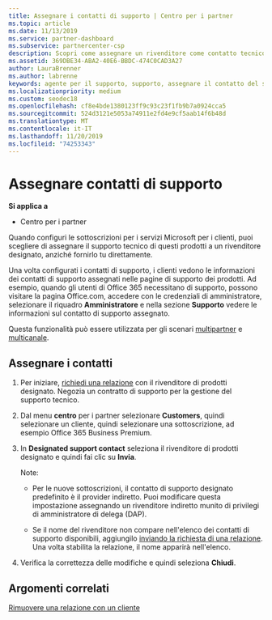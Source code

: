 ```yaml
---
title: Assegnare i contatti di supporto | Centro per i partner
ms.topic: article
ms.date: 11/13/2019
ms.service: partner-dashboard
ms.subservice: partnercenter-csp
description: Scopri come assegnare un rivenditore come contatto tecnico per i clienti con sottoscrizioni ai servizi Microsoft.
ms.assetid: 369DBE34-ABA2-40E6-BBDC-474C0CAD3A27
author: LauraBrenner
ms.author: labrenne
keywords: agente per il supporto, supporto, assegnare il contatto del supporto tecnico, contatto del supporto tecnico designato
ms.localizationpriority: medium
ms.custom: seodec18
ms.openlocfilehash: cf8e4bde1380123ff9c93c23f1fb9b7a0924cca5
ms.sourcegitcommit: 524d3121e5053a74911e2fd4e9cf5aab14f6b48d
ms.translationtype: MT
ms.contentlocale: it-IT
ms.lasthandoff: 11/20/2019
ms.locfileid: "74253343"
---
```

# <a name="assign-support-contacts"></a>Assegnare contatti di supporto

**Si applica a**

-  Centro per i partner

Quando configuri le sottoscrizioni per i servizi Microsoft per i clienti, puoi scegliere di assegnare il supporto tecnico di questi prodotti a un rivenditore designato, anziché fornirlo tu direttamente.

Una volta configurati i contatti di supporto, i clienti vedono le informazioni dei contatti di supporto assegnati nelle pagine di supporto dei prodotti. Ad esempio, quando gli utenti di Office 365 necessitano di supporto, possono visitare la pagina Office.com, accedere con le credenziali di amministratore, selezionare il riquadro **Amministratore** e nella sezione **Supporto** vedere le informazioni sul contatto di supporto assegnato.

Questa funzionalità può essere utilizzata per gli scenari [multipartner](multipartner.md) e [multicanale](multichannel.md). 

<a href="" id="assigncontacts"></a>
## <a name="assign-contacts"></a>Assegnare i contatti

1.  Per iniziare, [richiedi una relazione](request-a-relationship-with-a-customer.md) con il rivenditore di prodotti designato. Negozia un contratto di supporto per la gestione del supporto tecnico.

2.  Dal menu **centro** per i partner selezionare **Customers**, quindi selezionare un cliente, quindi selezionare una sottoscrizione, ad esempio Office 365 Business Premium.

3.  In **Designated support contact** seleziona il rivenditore di prodotti designato e quindi fai clic su **Invia**. 

    Note: 
    
    *  Per le nuove sottoscrizioni, il contatto di supporto designato predefinito è il provider indiretto. Puoi modificare questa impostazione assegnando un rivenditore indiretto munito di privilegi di amministratore di delega (DAP).
    
    *  Se il nome del rivenditore non compare nell'elenco dei contatti di supporto disponibili, aggiungilo [inviando la richiesta di una relazione](request-a-relationship-with-a-customer.md). Una volta stabilita la relazione, il nome apparirà nell'elenco.  

4.  Verifica la correttezza delle modifiche e quindi seleziona **Chiudi**.

## <a name="related-topics"></a>Argomenti correlati

[Rimuovere una relazione con un cliente](remove-a-relationship.md)